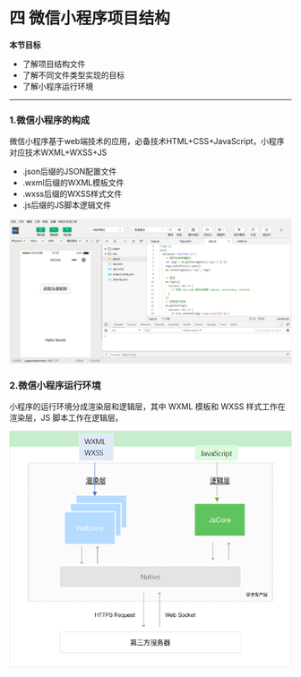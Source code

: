 # 四  微信小程序项目结构

**本节目标**

- 了解项目结构文件
- 了解不同文件类型实现的目标
- 了解小程序运行环境

---

### 1.微信小程序的构成

微信小程序基于web端技术的应用，必备技术HTML+CSS+JavaScript，小程序对应技术WXML+WXSS+JS

- .json后缀的JSON配置文件
- .wxml后缀的WXML模板文件
- .wxss后缀的WXSS样式文件
- .js后缀的JS脚本逻辑文件

![](../img/1562819481476.png)

### 2.微信小程序运行环境

小程序的运行环境分成渲染层和逻辑层，其中 WXML 模板和 WXSS 样式工作在渲染层，JS 脚本工作在逻辑层。

![](../img/1562826577168.png)




